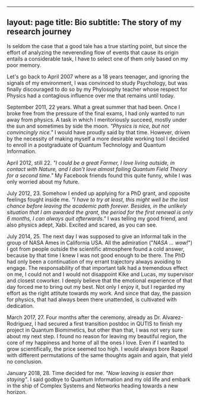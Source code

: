 
---
layout: page
title: Bio
subtitle: The story of my research journey 
---

Is seldom the case that a good tale has a true starting point, but since the effort of analyzing the neverending flow of events that cause its origin entails a considerable task, I have to select one of them only based on my poor memory.

Let's go back to April 2007 where as a 18 years teenager, and ignoring the signals of my environment, I was convinced to study Psychology, but was finally discouraged to do so by my Phylosophy teacher whose respect for Physics had a contagious influence over me that remains until today. 

September 2011, 22 years. What a great summer that had been. Once I broke free from the pressure of the final exams, I had only wanted to run away from physics. A task in which I meritoriously succeed, mostly under the sun and sometimes by side the moon. _"Physics is nice, but not convincingly nice."_ I would have proudly said by that time. However, driven by the necessity of making myself a more desirable working tool I decided to enroll in a postgraduate of Quantum Technology and Quantum Information.

April 2012, still 22. _"I could be a great Farmer, I love living outside, in contact with Nature, and I don't love almost failing Quantum Field Theory for a second time."_ My Facebook friends found this quite funny, while I was only worried about my future.

July 2012, 23. Somehow I ended up applying for a PhD grant, and opposite feelings fought inside me. _"I have to try at least, this might well be the last chance before leaving the academic path forever. Besides, in the unlikely situation that I am awarded the grant, the period for the first renewal is only 6 months, I can always quit afterwards."_ I was telling my good friend, and also physics adept, Xabi. Excited and scared, as you can see.

July 2014, 25. The next day I was supposed to give an informal talk in the group of NASA Ames in California USA. All the admiration ("_NASA ... wow!_") I got from people outside the scientific atmosphere found a cold answer, because by that time I knew I was not good enough to be there. The PhD had only been a continuation of my errant trajectory always avoiding to engage. The responsability of that important talk had a tremendous effect on me, I could not and I would not disappoint Kike and Lucas, my supervisor and closest coworker. I deeply believe that the emotional experience of that day forced me to bring out my best. Not only I enjoy it, but I regarded my effort as the right attitute towards my work. And since that day, the passion for physics, that had always been there unattended, is cultivated with dedication.

March 2017, 27. Four months after the ceremony, already as Dr. Alvarez-Rodriguez, I had secured a first transition postdoc in QUTIS to finish my project in Quantum Biomimetics, but other than that, I was not very sure about my next step. I found no reason for leaving my beautiful region, the core of my happiness and home of all the ones I love. Even if I wanted to grow scientifically, the price seemed too high. I would always bore Raquel with different permutations of the same thoughts again and again, that yield no conclusion.

January 2018, 28. Time decided for me. _"Now leaving is easier than staying"_. I said godbye to Quantum Information and my old life and embark in the ship of Complex Systems and Networks heading towards a new horizon.  
